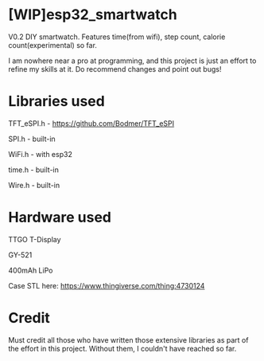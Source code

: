 
# [WIP]esp32_smartwatch
V0.2 DIY smartwatch. Features time(from wifi), step count, calorie count(experimental) so far. 

I am nowhere near a pro at programming, and this project is just an effort to refine my skills at it. Do recommend changes and point out bugs! 

# Libraries used
  TFT_eSPI.h - https://github.com/Bodmer/TFT_eSPI

  SPI.h - built-in

  WiFi.h - with esp32
 
  time.h - built-in 

  Wire.h - built-in

# Hardware used
  TTGO T-Display

  GY-521

  400mAh LiPo

  Case STL here: https://www.thingiverse.com/thing:4730124



# Credit
Must credit all those who have written those extensive libraries as part of the effort in this project. Without them, I couldn't have reached so far.
